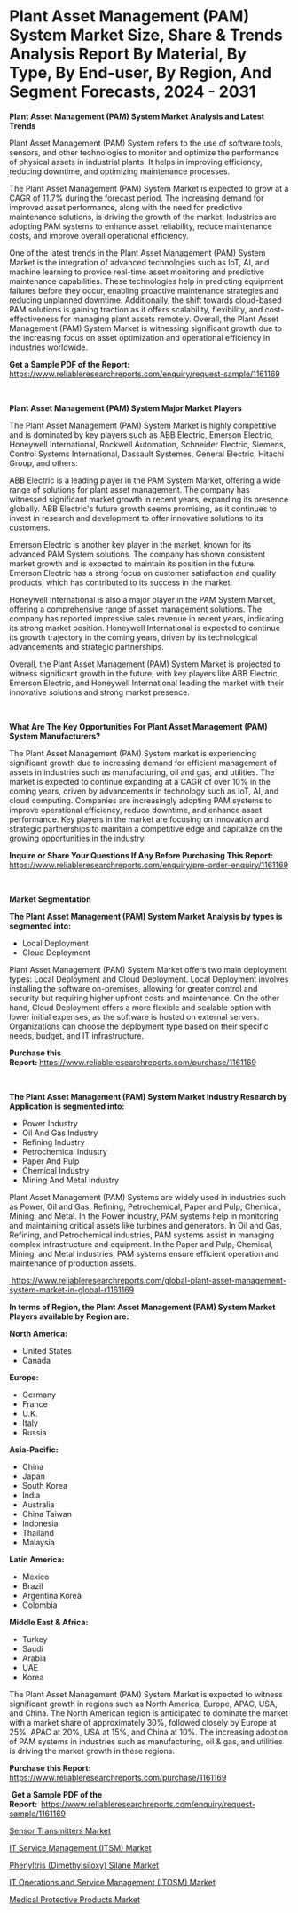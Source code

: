 <p><h1>Plant Asset Management (PAM) System Market Size, Share & Trends Analysis Report By Material, By Type, By End-user, By Region, And Segment Forecasts, 2024 - 2031</h1></p><p><strong>Plant Asset Management (PAM) System Market Analysis and Latest Trends</strong></p>
<p><p>Plant Asset Management (PAM) System refers to the use of software tools, sensors, and other technologies to monitor and optimize the performance of physical assets in industrial plants. It helps in improving efficiency, reducing downtime, and optimizing maintenance processes.</p><p>The Plant Asset Management (PAM) System Market is expected to grow at a CAGR of 11.7% during the forecast period. The increasing demand for improved asset performance, along with the need for predictive maintenance solutions, is driving the growth of the market. Industries are adopting PAM systems to enhance asset reliability, reduce maintenance costs, and improve overall operational efficiency.</p><p>One of the latest trends in the Plant Asset Management (PAM) System Market is the integration of advanced technologies such as IoT, AI, and machine learning to provide real-time asset monitoring and predictive maintenance capabilities. These technologies help in predicting equipment failures before they occur, enabling proactive maintenance strategies and reducing unplanned downtime. Additionally, the shift towards cloud-based PAM solutions is gaining traction as it offers scalability, flexibility, and cost-effectiveness for managing plant assets remotely. Overall, the Plant Asset Management (PAM) System Market is witnessing significant growth due to the increasing focus on asset optimization and operational efficiency in industries worldwide.</p></p>
<p><strong>Get a Sample PDF of the Report:&nbsp;</strong> <a href="https://www.reliableresearchreports.com/enquiry/request-sample/1161169">https://www.reliableresearchreports.com/enquiry/request-sample/1161169</a></p>
<p>&nbsp;</p>
<p><strong>Plant Asset Management (PAM) System Major Market Players</strong></p>
<p><p>The Plant Asset Management (PAM) System Market is highly competitive and is dominated by key players such as ABB Electric, Emerson Electric, Honeywell International, Rockwell Automation, Schneider Electric, Siemens, Control Systems International, Dassault Systemes, General Electric, Hitachi Group, and others.</p><p>ABB Electric is a leading player in the PAM System Market, offering a wide range of solutions for plant asset management. The company has witnessed significant market growth in recent years, expanding its presence globally. ABB Electric's future growth seems promising, as it continues to invest in research and development to offer innovative solutions to its customers.</p><p>Emerson Electric is another key player in the market, known for its advanced PAM System solutions. The company has shown consistent market growth and is expected to maintain its position in the future. Emerson Electric has a strong focus on customer satisfaction and quality products, which has contributed to its success in the market.</p><p>Honeywell International is also a major player in the PAM System Market, offering a comprehensive range of asset management solutions. The company has reported impressive sales revenue in recent years, indicating its strong market position. Honeywell International is expected to continue its growth trajectory in the coming years, driven by its technological advancements and strategic partnerships.</p><p>Overall, the Plant Asset Management (PAM) System Market is projected to witness significant growth in the future, with key players like ABB Electric, Emerson Electric, and Honeywell International leading the market with their innovative solutions and strong market presence.</p></p>
<p>&nbsp;</p>
<p><strong>What Are The Key Opportunities For Plant Asset Management (PAM) System Manufacturers?</strong></p>
<p><p>The Plant Asset Management (PAM) System market is experiencing significant growth due to increasing demand for efficient management of assets in industries such as manufacturing, oil and gas, and utilities. The market is expected to continue expanding at a CAGR of over 10% in the coming years, driven by advancements in technology such as IoT, AI, and cloud computing. Companies are increasingly adopting PAM systems to improve operational efficiency, reduce downtime, and enhance asset performance. Key players in the market are focusing on innovation and strategic partnerships to maintain a competitive edge and capitalize on the growing opportunities in the industry.</p></p>
<p><strong>Inquire or Share Your Questions If Any Before Purchasing This Report:</strong> <a href="https://www.reliableresearchreports.com/enquiry/pre-order-enquiry/1161169">https://www.reliableresearchreports.com/enquiry/pre-order-enquiry/1161169</a></p>
<p>&nbsp;</p>
<p><strong>Market Segmentation</strong></p>
<p><strong>The Plant Asset Management (PAM) System Market Analysis by types is segmented into:</strong></p>
<p><ul><li>Local Deployment</li><li>Cloud Deployment</li></ul></p>
<p><p>Plant Asset Management (PAM) System Market offers two main deployment types: Local Deployment and Cloud Deployment. Local Deployment involves installing the software on-premises, allowing for greater control and security but requiring higher upfront costs and maintenance. On the other hand, Cloud Deployment offers a more flexible and scalable option with lower initial expenses, as the software is hosted on external servers. Organizations can choose the deployment type based on their specific needs, budget, and IT infrastructure.</p></p>
<p><strong>Purchase this Report:&nbsp;</strong><a href="https://www.reliableresearchreports.com/purchase/1161169">https://www.reliableresearchreports.com/purchase/1161169</a></p>
<p>&nbsp;</p>
<p><strong>The Plant Asset Management (PAM) System Market Industry Research by Application is segmented into:</strong></p>
<p><ul><li>Power Industry</li><li>Oil And Gas Industry</li><li>Refining Industry</li><li>Petrochemical Industry</li><li>Paper And Pulp</li><li>Chemical Industry</li><li>Mining And Metal Industry</li></ul></p>
<p><p>Plant Asset Management (PAM) Systems are widely used in industries such as Power, Oil and Gas, Refining, Petrochemical, Paper and Pulp, Chemical, Mining, and Metal. In the Power industry, PAM systems help in monitoring and maintaining critical assets like turbines and generators. In Oil and Gas, Refining, and Petrochemical industries, PAM systems assist in managing complex infrastructure and equipment. In the Paper and Pulp, Chemical, Mining, and Metal industries, PAM systems ensure efficient operation and maintenance of production assets.</p></p>
<p><a href="https://www.reliableresearchreports.com/global-plant-asset-management-system-market-in-global-r1161169">&nbsp;https://www.reliableresearchreports.com/global-plant-asset-management-system-market-in-global-r1161169</a></p>
<p><strong>In terms of Region, the Plant Asset Management (PAM) System Market Players available by Region are:</strong></p>
<p>
    <p> <strong> North America: </strong>
        <ul>
            <li>United States</li>
            <li>Canada</li>
        </ul>
        </p> 
    <p> <strong> Europe: </strong>
        <ul>
            <li>Germany</li>
            <li>France</li>
            <li>U.K.</li>
            <li>Italy</li>
            <li>Russia</li>
        </ul>
        </p> 
    <p> <strong> Asia-Pacific: </strong>
        <ul>
            <li>China</li>
            <li>Japan</li>
            <li>South Korea</li>
            <li>India</li>
            <li>Australia</li>
            <li>China Taiwan</li>
            <li>Indonesia</li>
            <li>Thailand</li>
            <li>Malaysia</li>
        </ul>
        </p> 
    <p> <strong> Latin America: </strong>
        <ul>
            <li>Mexico</li>
            <li>Brazil</li>
            <li>Argentina Korea</li>
            <li>Colombia</li>
        </ul>
        </p> 
    <p> <strong> Middle East & Africa: </strong>
        <ul>
            <li>Turkey</li>
            <li>Saudi</li>
            <li>Arabia</li>
            <li>UAE</li>
            <li>Korea</li>
        </ul>
    </p>
    </p>
<p><p>The Plant Asset Management (PAM) System Market is expected to witness significant growth in regions such as North America, Europe, APAC, USA, and China. The North American region is anticipated to dominate the market with a market share of approximately 30%, followed closely by Europe at 25%, APAC at 20%, USA at 15%, and China at 10%. The increasing adoption of PAM systems in industries such as manufacturing, oil & gas, and utilities is driving the market growth in these regions.</p></p>
<p><strong>Purchase this Report: </strong><a href="https://www.reliableresearchreports.com/purchase/1161169">https://www.reliableresearchreports.com/purchase/1161169</a></p>
<p>&nbsp;<strong>Get a Sample PDF of the Report:&nbsp;&nbsp;</strong><a href="https://www.reliableresearchreports.com/enquiry/request-sample/1161169">https://www.reliableresearchreports.com/enquiry/request-sample/1161169</a></p>
<p><strong></strong></p>
<p><p><a href="https://www.linkedin.com/pulse/sensor-transmitters-market-offer-valuable-insights-size-share-wo3ef">Sensor Transmitters Market</a></p><p><a href="https://github.com/ashepherd82/Market-Research-Report-List-4/blob/main/it-service-management-itsm-market.md">IT Service Management (ITSM) Market</a></p><p><a href="https://www.linkedin.com/pulse/phenyltris-dimethylsiloxy-silane-market-research-report-provides-bhzle">Phenyltris (Dimethylsiloxy) Silane Market</a></p><p><a href="https://github.com/NikolasKirlin2023/Market-Research-Report-List-1/blob/main/it-operations-and-service-management-itosm-market.md">IT Operations and Service Management (ITOSM) Market</a></p><p><a href="https://issuu.com/reportprime-2/docs/medical-protective-products-market-size-2030.pptx">Medical Protective Products Market</a></p></p>